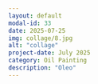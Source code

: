 ```yaml
---
layout: default
modal-id: 33
date: 2025-07-25
img: collage/8.jpg
alt: "collage"
project-date: July 2025
category: Oil Painting
description: "Oleo"
---
```

